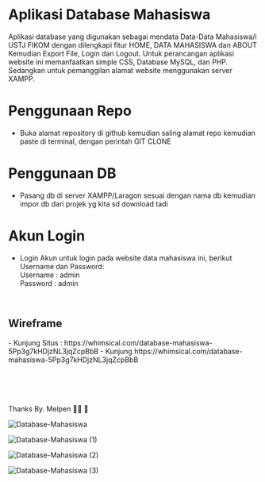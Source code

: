 # Aplikasi Database Mahasiswa

Aplikasi database yang digunakan sebagai mendata Data-Data Mahasiswa/i USTJ FIKOM dengan dilengkapi fitur HOME, DATA MAHASISWA dan ABOUT Kemudian Export File, Login dan Logout. Untuk perancangan aplikasi website ini memanfaatkan simple CSS, Database MySQL, dan PHP. Sedangkan untuk pemanggilan alamat website menggunakan server XAMPP.

# Penggunaan Repo
- Buka alamat repository di github kemudian saling alamat repo kemudian paste di terminal, dengan perintah GIT CLONE

# Penggunaan DB
- Pasang db di server XAMPP/Laragon sesuai dengan nama db kemudian impor db dari projek yg kita sd download tadi

# Akun Login
- Login Akun untuk login pada website data mahasiswa ini, berikut Username dan Password:
  <br /> Username : admin
  <br />Password : admin

<br />
<h2>Wireframe</h2>
- Kunjung Situs : https://whimsical.com/database-mahasiswa-5Pp3g7kHDjzNL3jqZcpBbB
- Kunjung https://whimsical.com/database-mahasiswa-5Pp3g7kHDjzNL3jqZcpBbB




<br /><br /><br /><br />
Thanks By. Melpen 🙏🏿 🫡



![Database-Mahasiswa](https://github.com/user-attachments/assets/61bc0612-2af5-4b22-bca7-d9fb4e81f3fc)

![Database-Mahasiswa (1)](https://github.com/user-attachments/assets/6709280c-f430-4378-aa29-0d96ed399e0d)

![Database-Mahasiswa (2)](https://github.com/user-attachments/assets/ee6bb8aa-d2a2-48a8-97fd-9fd94b17df41)

![Database-Mahasiswa (3)](https://github.com/user-attachments/assets/cb39196e-0fb2-4acf-ab7b-2b9f01cf68ad)
